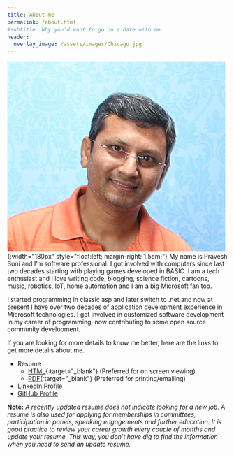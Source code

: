 ```yaml
---
title: About me
permalink: /about.html
#subtitle: Why you'd want to go on a date with me
header:
  overlay_image: /assets/images/Chicago.jpg
---
```


![Pravesh Soni](/assets/images/pravesh.png){:width="180px" style="float:left; margin-right: 1.5em;"} My name is Pravesh Soni and I’m software professional. I got involved with computers since last two decades starting with playing games developed in BASIC. I am a tech enthusiast and I love writing code, blogging, science fiction, cartoons, music, robotics, IoT, home automation and I am a big Microsoft fan too.

I started programming in classic asp and later switch to .net and now at present I have over two decades of application development experience in Microsoft technologies. I got involved in customized software development in my career of programming, now contributing to some open source community development.

If you are looking for more details to know me better, here are the links to get more details about me.

- Resume
    - [HTML](/resume.html){:target="_blank"} (Preferred for on screen viewing)
    - [PDF](/assets/docs/resume.pdf){:target="_blank"} (Preferred for printing/emailing)
- [LinkedIn Profile](https://www.linkedin.com/in/pjsoni)
- [GitHub Profile](https://github.com/pjsoni)

**Note:** _A recently updated resume does not indicate looking for a new job. A resume is also used for applying for memberships in committees, participation in panels, speaking engagements and further education. It is good practice to review your career growth every couple of months and update your resume. This way, you don’t have dig to find the information when you need to send an update resume._
